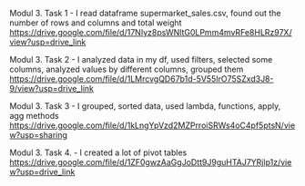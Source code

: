 Modul 3. Task 1 - I read dataframe supermarket_sales.csv, found out the number of rows and columns and total weight
https://drive.google.com/file/d/17NIyz8psWNltG0LPmm4mvRFe8HLRz97X/view?usp=drive_link 
 
Modul 3. Task 2 - I analyzed data in my df, used filters, selected some columns, analyzed values by different columns, grouped them
https://drive.google.com/file/d/1LMrcvgQD67b1d-5V55IrO75SZxd3J8-9/view?usp=drive_link

Modul 3. Task 3 - I grouped, sorted data, used lambda, functions, apply, agg methods
https://drive.google.com/file/d/1kLngYpVzd2MZPrroiSRWs4oC4pf5ptsN/view?usp=sharing

Modul 3. Task 4. - I created a lot of pivot tables
https://drive.google.com/file/d/1ZF0gwzAaGgJoDtt9J9guHTAJ7YRjlp1z/view?usp=drive_link
